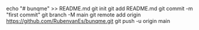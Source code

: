 echo "# bunqme" >> README.md
git init
git add README.md
git commit -m "first commit"
git branch -M main
git remote add origin https://github.com/RubenvanEs/bunqme.git
git push -u origin main
